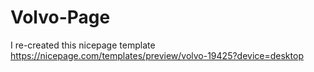 # Volvo-Page

I re-created this nicepage template https://nicepage.com/templates/preview/volvo-19425?device=desktop
